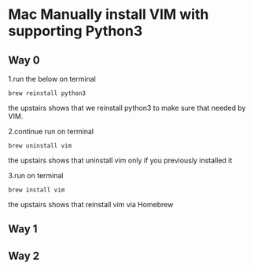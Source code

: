 # Mac Manually install VIM with supporting Python3

## Way 0

1.run the below on terminal

    brew reinstall python3

the upstairs shows that we reinstall python3 to make sure that needed by VIM.

2.continue run on terminal

    brew uninstall vim

the upstairs shows that uninstall vim only if you previously installed it

3.run on terminal

    brew install vim

the upstairs shows that reinstall vim via Homebrew

## Way 1

## Way 2
